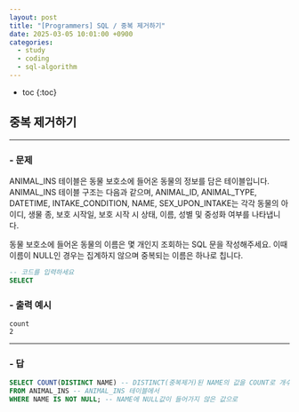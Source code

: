 ```yaml
---
layout: post
title: "[Programmers] SQL / 중복 제거하기"
date: 2025-03-05 10:01:00 +0900
categories: 
  - study
  - coding
  - sql-algorithm
---
```


* toc
{:toc}

## 중복 제거하기

---

### - 문제

ANIMAL_INS 테이블은 동물 보호소에 들어온 동물의 정보를 담은 테이블입니다. ANIMAL_INS 테이블 구조는 다음과 같으며, ANIMAL_ID, ANIMAL_TYPE, DATETIME, INTAKE_CONDITION, NAME, SEX_UPON_INTAKE는 각각 동물의 아이디, 생물 종, 보호 시작일, 보호 시작 시 상태, 이름, 성별 및 중성화 여부를 나타냅니다.

동물 보호소에 들어온 동물의 이름은 몇 개인지 조회하는 SQL 문을 작성해주세요. 이때 이름이 NULL인 경우는 집계하지 않으며 중복되는 이름은 하나로 칩니다.

```sql
-- 코드를 입력하세요
SELECT
```

### - 출력 예시

```
count
2
```

<!-- >  -->

---

### - 답

```sql
SELECT COUNT(DISTINCT NAME) -- DISTINCT(중복제거)된 NAME의 값을 COUNT로 개수를 세줌
FROM ANIMAL_INS -- ANIMAL_INS 테이블에서
WHERE NAME IS NOT NULL; -- NAME에 NULL값이 들어가지 않은 값으로
```

<!--  -->
